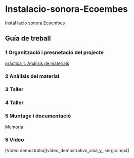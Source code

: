 # Instalacio-sonora-Ecoembes
 [Instal·lacio sonora Ecoembes](https://github.com/arquesm/TdPiED/blob/master/Instalacio_sonora.md)

## Guía de treball
### 1 Organització i presnetació del projecte
[pràctica 1. Análisis de materials](materials.md)
### 2 Anàlisis del material
### 3 Taller
### 4 Taller
### 5 Muntage i documentació 
[Memoria](ecoembes_aina-y-sergio.pdf)
### 5 Vídeo 
[Video demostratiu](video_demostrativo_aina_y_ sergio.mp4)


